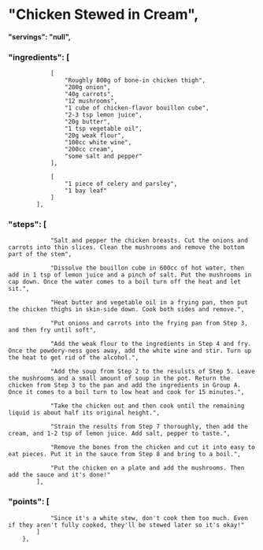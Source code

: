 # "Chicken Stewed in Cream",
#### "servings": "null",
### "ingredients": [
                [
                    "Roughly 800g of bone-in chicken thigh",
                    "200g onion",
                    "40g carrots",
                    "12 mushrooms",
                    "1 cube of chicken-flavor bouillon cube",
                    "2-3 tsp lemon juice",
                    "20g butter",
                    "1 tsp vegetable oil",
                    "20g weak flour",
                    "100cc white wine",
                    "200cc cream",
                    "some salt and pepper"
                ],

                [
                    "1 piece of celery and parsley",
                    "1 bay leaf"
                ]
            ],

### "steps": [
                "Salt and pepper the chicken breasts. Cut the onions and carrots into thin slices. Clean the mushrooms and remove the bottom part of the stem",

                "Dissolve the bouillon cube in 600cc of hot water, then add in 1 tsp of lemon juice and a pinch of salt. Put the mushrooms in cap down. Once the water comes to a boil turn off the heat and let sit.",

                "Heat butter and vegetable oil in a frying pan, then put the chicken thighs in skin-side down. Cook both sides and remove.",

                "Put onions and carrots into the frying pan from Step 3, and then fry until soft",

                "Add the weak flour to the ingredients in Step 4 and fry. Once the powdery-ness goes away, add the white wine and stir. Turn up the heat to get rid of the alcohol.",

                "Add the soup from Step 2 to the resulsts of Step 5. Leave the mushrooms and a small amount of soup in the pot. Return the chicken from Step 3 to the pan and add the ingredients in Group A. Once it comes to a boil turn to low heat and cook for 15 minutes.",

                "Take the chicken out and then cook until the remaining liquid is about half its original height.",

                "Strain the results from Step 7 thoroughly, then add the cream, and 1-2 tsp of lemon juice. Add salt, pepper to taste.",

                "Remove the bones from the chicken and cut it into easy to eat pieces. Put it in the sauce from Step 8 and bring to a boil.",

                "Put the chicken on a plate and add the mushrooms. Then add the sauce and it's done!"
            ],

            
### "points": [
                "Since it's a white stew, don't cook them too much. Even if they aren't fully cooked, they'll be stewed later so it's okay!"
            ]
        },